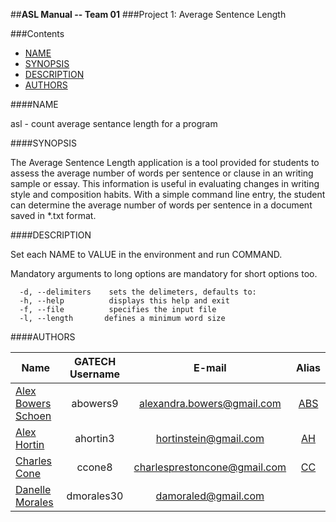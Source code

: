 ##**ASL Manual -- Team 01**
###Project 1: Average Sentence Length

###Contents

- [NAME](#NAME)
- [SYNOPSIS](#SYNOPSIS)	
- [DESCRIPTION](#DESCRIPTION)
- [AUTHORS](#AUTHORS)

####NAME       

asl - count average sentance length for a program

####SYNOPSIS        

The Average Sentence Length application is a tool provided for students to assess the average number of words per sentence or clause in an writing sample or essay.  This information is useful in evaluating changes in writing style and composition habits. With a simple command line entry, the student can determine the average number of words per sentence in a document saved in *.txt format. 

####DESCRIPTION    

Set each NAME to VALUE in the environment and run COMMAND.

Mandatory arguments to long options are mandatory for short options too.
```
  -d, --delimiters    sets the delimeters, defaults to: 
  -h, --help          displays this help and exit
  -f, --file          specifies the input file
  -l, --length       defines a minimum word size
```
####AUTHORS      

| Name  				| GATECH Username		| E-mail						| Alias |
| --------------------- |:---------------------:|:-----------------------------:|:-----:| 
| [Alex Bowers Schoen](http://github.com/bowersaa )  	| abowers9				| alexandra.bowers@gmail.com 	| [ABS](http://github.com/bowersaa )   |
| [Alex Hortin](http://github.com/hortinstein) 	 		| ahortin3				| hortinstein@gmail.com  		| [AH](http://github.com/hortinstein )    |
| [Charles Cone](http://github.com/ccone8)  	 		| ccone8		        | charlesprestoncone@gmail.com  | [CC](http://github.com/ccone8 )    |
| [Danelle Morales](http://github.com/DannieMorales) 		| dmorales30			| damoraled@gmail.com
